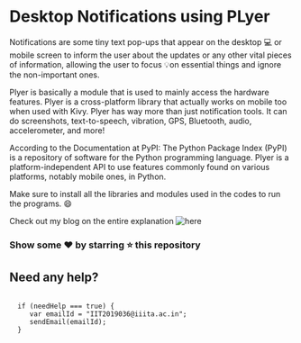 
# Desktop Notifications using PLyer

Notifications are some tiny text pop-ups that appear on the desktop 💻 or mobile screen to inform the user about the updates or any other vital pieces of information, allowing the user to focus 💡on essential things and ignore the non-important ones.


Plyer is basically a module that is used to mainly access the hardware features. Plyer is a cross-platform library that actually works on mobile too when used with Kivy. Plyer has way more than just notification tools. It can do screenshots, text-to-speech, vibration, GPS, Bluetooth, audio, accelerometer, and more!


According to the Documentation at PyPI:
The Python Package Index (PyPI) is a repository of software for the Python programming language.
Plyer is a platform-independent API to use features commonly found on various platforms, notably mobile ones, in Python.

Make sure to install all the libraries and modules used in the codes to run the programs. :smile:



Check out my blog on the entire explanation ![here](link)

### Show some :heart: by starring :star: this repository

## Need any help?
``` 

  if (needHelp === true) {
     var emailId = "IIT2019036@iiita.ac.in";
     sendEmail(emailId);
  }
  ```